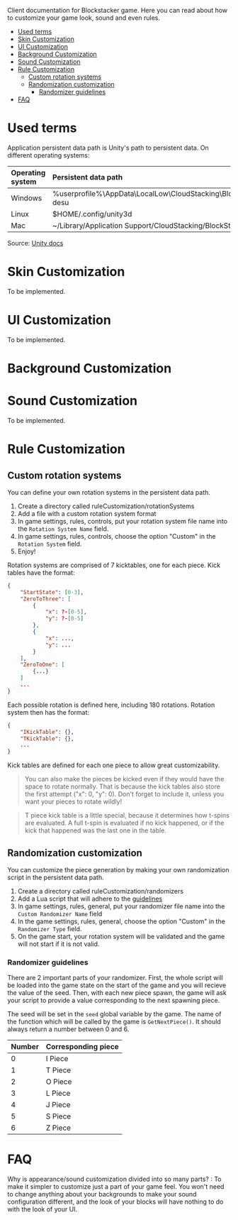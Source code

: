 Client documentation for Blockstacker game. Here you can read about how to customize your game look, sound and even rules.

- [Used terms](#used-terms)
- [Skin Customization](#skin-customization)
- [UI Customization](#ui-customization)
- [Background Customization](#background-customization)
- [Sound Customization](#sound-customization)
- [Rule Customization](#rule-customization)
  - [Custom rotation systems](#custom-rotation-systems)
  - [Randomization customization](#randomization-customization)
    - [Randomizer guidelines](#randomizer-guidelines)
- [FAQ](#faq)

# Used terms
Application persistent data path is Unity's path to persistent data. On different operating systems:

| Operating system | Persistent data path                                           |
|:-----------------|:---------------------------------------------------------------|
| Windows          | %userprofile%\AppData\LocalLow\CloudStacking\BlockStacker-desu |
| Linux            | $HOME/.config/unity3d                                          |
| Mac              | ~/Library/Application Support/CloudStacking/BlockStacker-desu  |

Source: [Unity docs](https://docs.unity3d.com/ScriptReference/Application-persistentDataPath.html)

# Skin Customization

To be implemented.

# UI Customization

To be implemented.

# Background Customization

# Sound Customization

To be implemented.

# Rule Customization

## Custom rotation systems
You can define your own rotation systems in the persistent data path.
1. Create a directory called ruleCustomization/rotationSystems <!-- TODO: Refactor these names in the source -->
2. Add a file with a custom rotation system format
3. In game settings, rules, controls, put your rotation system file name into the `Rotation System Name` field.
4. In game settings, rules, controls, choose the option "Custom" in the `Rotation System` field.
5. Enjoy!

Rotation systems are comprised of 7 kicktables, one for each piece.
Kick tables have the format:
```json
{
    "StartState": [0-3],
    "ZeroToThree": [
        {
            "x": ?-[0-5],
            "y": ?-[0-5]
        },
        {
            "x": ...,
            "y": ...
        }
    ],
    "ZeroToOne": [
        {...}
    ]
    ...
}
```

Each possible rotation is defined here, including 180 rotations.
Rotation system then has the format:
```json
{
    "IKickTable": {},
    "TKickTable": {},
    ...
}
```
Kick tables are defined for each one piece to allow great customizability.

> You can also make the pieces be kicked even if they would have the space to rotate normally. That is because the kick tables also store the first attempt ("x": 0, "y": 0). Don't forget to include it, unless you want your pieces to rotate wildly!

> T piece kick table is a little special, because it determines how t-spins are evaluated. A full t-spin is evaluated if no kick happened, or if the kick that happened was the last one in the table.

<!-- TODO put an example here --->


## Randomization customization

You can customize the piece generation by making your own randomization script in the persistent data path.
1. Create a directory called ruleCustomization/randomizers
2. Add a Lua script that will adhere to the [guidelines](#rotation-system-guidelines)
3. In game settings, rules, general, put your randomizer file name into the `Custom Randomizer Name` field
4. In the game settings, rules, general, choose the option "Custom" in the `Randomizer Type` field.
5. On the game start, your rotation system will be validated and the game will not start if it is not valid.

### Randomizer guidelines

There are 2 important parts of your randomizer. First, the whole script will be loaded into the game state on the start of the game and you will recieve the value of the seed. Then, with each new piece spawn, the game will ask your script to provide a value corresponding to the next spawning piece.

The seed will be set in the `seed` global variable by the game.
The name of the function which will be called by the game is `GetNextPiece()`. It should always return a number between 0 and 6.

| Number | Corresponding piece |
|:-------|:--------------------|
| 0      | I Piece             |
| 1      | T Piece             |
| 2      | O Piece             |
| 3      | L Piece             |
| 4      | J Piece             |
| 5      | S Piece             |
| 6      | Z Piece             |

<!-- TODO put an example here --->

# FAQ

Why is appearance/sound customization divided into so many parts?
: To make it simpler to customize just a part of your game feel. You won't need to change anything about your backgrounds to make your sound configuration different, and the look of your blocks will have nothing to do with the look of your UI.
